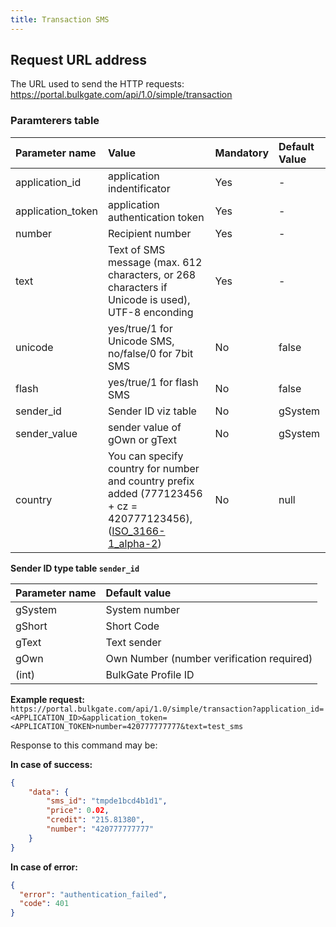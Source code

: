 ```yaml
---
title: Transaction SMS
---
```



## Request URL address
The URL used to send the HTTP requests:
https://portal.bulkgate.com/api/1.0/simple/transaction

### Paramterers table

|Parameter name	|Value|	Mandatory| Default Value
|:--- |:--- |:--- |:--- |
|application_id|application indentificator |	Yes|-| 
|application_token|application authentication token	|Yes|-|
|number|Recipient number 	|Yes|-|
|text|Text of SMS message (max. 612 characters, or 268 characters if Unicode is used), UTF-8 enconding	|Yes|-|
|unicode	|yes/true/1 for Unicode SMS, no/false/0 for 7bit SMS|No|false|
|flash| yes/true/1 for flash SMS|No|false|
|sender_id|Sender ID viz table|No|gSystem|
|sender_value|sender value of gOwn or gText|No|gSystem|
|country|You can specify country for number and country prefix added (777123456 + cz = 420777123456), ([ISO_3166-1_alpha-2](https://en.wikipedia.org/wiki/ISO_3166-1_alpha-2))|No|null|

**Sender ID type table `sender_id`** 

|Parameter name	| Default value|
|:--- |:---|
|gSystem |System number| 
|gShort |Short Code| 
|gText |Text sender| 
|gOwn |Own Number (number verification required)| 
| (int) |BulkGate Profile ID| 


**Example request:**
`https://portal.bulkgate.com/api/1.0/simple/transaction?application_id=<APPLICATION_ID>&application_token=<APPLICATION_TOKEN>number=420777777777&text=test_sms`

Response to this command may be:

**In case of success:**
``` json
{
    "data": {
        "sms_id": "tmpde1bcd4b1d1",
        "price": 0.02,
        "credit": "215.81380",
        "number": "420777777777"
    }
}
```
 
**In case of error:**
``` json 
{
  "error": "authentication_failed",
  "code": 401
}
```
